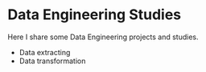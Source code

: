 # Data Engineering Studies

Here I share some Data Engineering projects and studies. 

- Data extracting
- Data transformation
